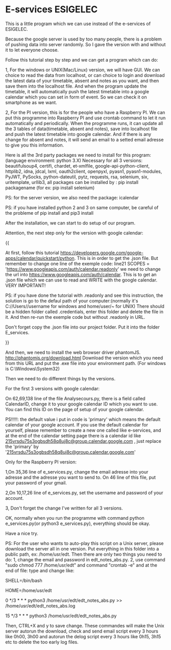 # E-services ESIGELEC

This is a little program which we can use instead of the e-services of ESIGELEC.

Because the google server is used by too many people, there is a problem of pushing data into server randomly. So I gave the version with and without it to let everyone choose.

Follow this tutorial step by step and we can get a program which can do:

1, For the windows or UNIX(Mac/Linux) version, we will have GUI. We can choice to read the data from localhost, or can choice to login and download the latest data of your timetable, absent and notes as you want, and then save them into the localhost file. And when the program update the timetable, it will automatically push the latest timetable into a google calendar which you can set in form of event. So we can check it on smartphone as we want.

2, For the PI version, this is for the people who have a Raspberry PI. We can put this programme into Raspberry PI and use crontab command to let it run automatically and periodically. When the programme runs, it can update all the 3 tables of data(timetable, absent and notes), save into localhost file and push the latest timetable into google calendar.  And if there is any change for absent and notes, it will send an email to a setted email adresse to give you this information.


Here is all the 3rd party packages we need to install for this program:
(language environment: python 3.X)
Necessary for all 3 versions:
beautifulsoup4,
certifi,
chardet,
et-xmlfile,
google-api-python-client,
httplib2,
idna,
jdcal,
lxml,
oauth2client,
openpyxl,
pyasn1,
pyasn1-modules,
PyJWT,
PySocks,
python-dateutil,
pytz,
requests,
rsa,
selenium,
six,
uritemplate,
urllib3,
all packages can be installed by : pip install packagename (for ex: pip install selenium)

PS: for the server version, we also need the package: icalendar

PS: if you have installed python 2 and 3 on same computer, be careful of the probleme of pip install and pip3 install

After the installation, we can start to do setup of our program.

Attention, the next step only for the version with google calendar:

{{

At first, follow this tutorial https://developers.google.com/google-apps/calendar/quickstart/python. This is in order to get the .json file. But remember to change one line of the exemple code: line21 SCOPES = 'https://www.googleapis.com/auth/calendar.readonly' we need to change the url into https://www.googleapis.com/auth/calendar. This is to get an .json file which we can use to read and WRITE with the google calendar. VERY IMPORTANT!

PS: if you have done the tutorial with .readonly and see this instruction, the solution is go to the defaul path of your computer:(normally it's C://Users//username for windows and home/user/~ for UNIX) There should be a hidden folder called .credentials, enter this folder and delete the file in it. And then re-run the exemple code but without .readonly in URL.

Don't forget copy the .json file into our project folder. Put it into the folder E_services.

}}

And then, we need to install the web browser driver phantomJS. http://phantomjs.org/download.html Download the version which you need from this URL and put the .exe file into your environment path. (For windows is C:\Windows\System32)

Then we need to do different things by the versions.

For the first 3 versions with google calendar:

On 62,69,138 line of the file Analysecours.py, there is a field called CalendarID, change it to your google calendar ID which you want to use. You can find this ID on the page of setup of your google calendar.

PS!!!!!: the default value i put in code is 'primary' which means the default calendar of your google account. If you use the default calendar for yourself, please remember to create a new one called like e-services, and at the end of the calendar setting page there is a calendar id like 215vrsdu75s3ogbsdh58q8uj8c@group.calendar.google.com , just replace the 'primary' by '215vrsdu75s3ogbsdh58q8uj8c@group.calendar.google.com'

Only for the Raspberry PI version:

1,On 35,36 line of e_services.py, change the email adresse into your adresse and the adresse you want to send to. On 46 line of this file, put your password of your gmail.

2,On 10,17,26 line of e_services.py, set the username and password of your account.

3, Don't forget the change I've written for all 3 versions.

OK, normally when you run the programme with command python e_services.py(or python3 e_services.py), everything should be okay.

Have a nice try.

PS: For the user who wants to auto-play this script on a Unix server, please download the server all in one version. Put everything in this folder into a public path, ex: /home/usr/edt. Then there are only two things you need to do: 1, change the email and password in edt_notes_abs.py. 2, use command "sudo chmod 777 /home/usr/edt" and command "crontab -e" and at the end of file: type and change like: 

SHELL=/bin/bash    

HOME=/home/usr/edt  

0 */3 * * * python3 /home/usr/edt/edt_notes_abs.py >> /home/usr/edt/edt_notes_abs.log

15 */3 * * * python3 /home/usr/edt/edt_notes_abs.py

Then, CTRL+X and y to save change. These commandes will make the Unix server autorun the download, check and send email script every 3 hours like 0h00, 3h00 and autorun the delog script every 3 hours like 0h15, 3h15 etc to delete the too early log files.
